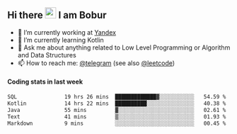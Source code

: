 ## Hi there <img src="https://media.giphy.com/media/hvRJCLFzcasrR4ia7z/giphy.gif" width="25px" height="25px"> I am Bobur

- 💼 I’m currently working at [Yandex](https://yandex.ru/)
- 🌱 I’m currently learning Kotlin
- 💬 Ask me about anything related to Low Level Programming or Algorithm and Data Structures
- 📫 How to reach me: [@telegram](https://t.me/octoant) (see also [@leetcode](https://leetcode.com/octoant/))    

#### Coding stats in last week

<!--START_SECTION:waka-->

```txt
SQL               19 hrs 26 mins  █████████████▓░░░░░░░░░░░   54.59 %
Kotlin            14 hrs 22 mins  ██████████░░░░░░░░░░░░░░░   40.38 %
Java              55 mins         ▓░░░░░░░░░░░░░░░░░░░░░░░░   02.61 %
Text              41 mins         ▒░░░░░░░░░░░░░░░░░░░░░░░░   01.93 %
Markdown          9 mins          ░░░░░░░░░░░░░░░░░░░░░░░░░   00.45 %
```

<!--END_SECTION:waka-->
